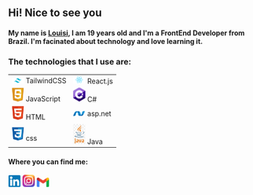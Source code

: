 ## Hi! Nice to see you

#### My name is [Louisi](https://www.linkedin.com/in/louisi-de-mello-tomasi-dalazen-497a04207/), I am 19 years old and I'm a FrontEnd Developer from Brazil. I'm facinated about technology and love learning it. 



### The technologies that I use are: 

<table>
 <tr>
    <td> <img src="img/tailwind.png" width="25px" />  TailwindCSS  </td>
    <td> <img src="img/react.png" width="25px" /> React.js </td>
 </tr>
 <tr>
    <td>  <img src="img/js.png" width="25px" /> JavaScript </td>
    <td> <img src="img/cs.png" width="25px" /> C# </td>
 </tr>
 <tr>
    <td> <img src="img/html.png" width="25px" /> HTML  </td>
    <td> <img src="img/asp.png" width="25px" /> asp.net  </td>
    
 </tr>
 <tr>
    <td> <img src="img/css.png" width="25px" />  css  </td>
    <td> <img src="img/java.png" width="25px" /> Java </td>
 </tr>

</table>


 #### Where you can find me:
<a href="https://www.linkedin.com/in/louisi-de-mello-tomasi-dalazen-497a04207/"><img src="img/linkedin.png" width="25px" /></a> 
<a href="https://www.instagram.com/louisimtd/"><img src="img/insta.png" width="25px" /></a> 
<a href="mailto:louisimtd@gmail.com"><img src="img/gmail.png" width="25px" /></a>




